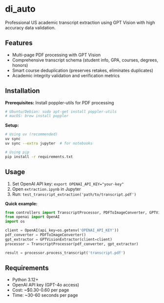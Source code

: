 # di_auto

Professional US academic transcript extraction using GPT Vision with high accuracy data validation.

## Features

- Multi-page PDF processing with GPT Vision
- Comprehensive transcript schema (student info, GPA, courses, degrees, honors)
- Smart course deduplication (preserves retakes, eliminates duplicates)
- Academic integrity validation and verification metrics

## Installation

**Prerequisites:** Install poppler-utils for PDF processing
```bash
# Ubuntu/Debian: sudo apt-get install poppler-utils
# macOS: brew install poppler
```

**Setup:**
```bash
# Using uv (recommended)
uv sync
uv sync --extra jupyter  # for notebooks

# Using pip
pip install -r requirements.txt
```

## Usage

1. Set OpenAI API key: `export OPENAI_API_KEY="your-key"`
2. Open `extraction.ipynb` in Jupyter
3. Run: `test_transcript_extraction('path/to/transcript.pdf')`

**Quick example:**
```python
from controllers import TranscriptProcessor, PDFToImageConverter, GPTVisionExtractor
from openai import OpenAI
import os

client = OpenAI(api_key=os.getenv('OPENAI_API_KEY'))
pdf_converter = PDFToImageConverter()
gpt_extractor = GPTVisionExtractor(client=client)
processor = TranscriptProcessor(pdf_converter, gpt_extractor)

result = processor.process_transcript('transcript.pdf')
```

## Requirements

- Python 3.12+
- OpenAI API key (GPT-4o access)
- Cost: ~$0.30-0.60 per page
- Time: ~30-60 seconds per page
